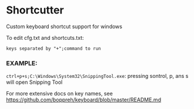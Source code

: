 # Shortcutter
Custom keyboard shortcut support for windows

To edit cfg.txt and shortcuts.txt:
```
keys separated by "+";command to run
```

### EXAMPLE:
```ctrl+p+s;C:\Windows\System32\SnippingTool.exe```: pressing sontrol, p, ans s will open Snipping Tool

For more extensive docs on key names, see https://github.com/boppreh/keyboard/blob/master/README.md
